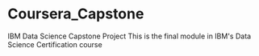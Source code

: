 # Coursera_Capstone
IBM Data Science Capstone Project
This is the final module in IBM's Data Science Certification course
